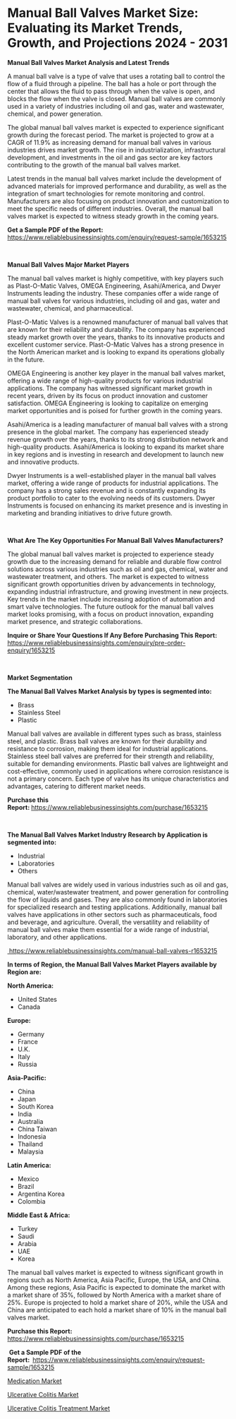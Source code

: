 <p><h1>Manual Ball Valves Market Size: Evaluating its Market Trends, Growth, and Projections 2024 - 2031</h1></p><p><strong>Manual Ball Valves Market Analysis and Latest Trends</strong></p>
<p><p>A manual ball valve is a type of valve that uses a rotating ball to control the flow of a fluid through a pipeline. The ball has a hole or port through the center that allows the fluid to pass through when the valve is open, and blocks the flow when the valve is closed. Manual ball valves are commonly used in a variety of industries including oil and gas, water and wastewater, chemical, and power generation.</p><p>The global manual ball valves market is expected to experience significant growth during the forecast period. The market is projected to grow at a CAGR of 11.9% as increasing demand for manual ball valves in various industries drives market growth. The rise in industrialization, infrastructural development, and investments in the oil and gas sector are key factors contributing to the growth of the manual ball valves market.</p><p>Latest trends in the manual ball valves market include the development of advanced materials for improved performance and durability, as well as the integration of smart technologies for remote monitoring and control. Manufacturers are also focusing on product innovation and customization to meet the specific needs of different industries. Overall, the manual ball valves market is expected to witness steady growth in the coming years.</p></p>
<p><strong>Get a Sample PDF of the Report:&nbsp;</strong> <a href="https://www.reliablebusinessinsights.com/enquiry/request-sample/1653215">https://www.reliablebusinessinsights.com/enquiry/request-sample/1653215</a></p>
<p>&nbsp;</p>
<p><strong>Manual Ball Valves Major Market Players</strong></p>
<p><p>The manual ball valves market is highly competitive, with key players such as Plast-O-Matic Valves, OMEGA Engineering, Asahi/America, and Dwyer Instruments leading the industry. These companies offer a wide range of manual ball valves for various industries, including oil and gas, water and wastewater, chemical, and pharmaceutical.</p><p>Plast-O-Matic Valves is a renowned manufacturer of manual ball valves that are known for their reliability and durability. The company has experienced steady market growth over the years, thanks to its innovative products and excellent customer service. Plast-O-Matic Valves has a strong presence in the North American market and is looking to expand its operations globally in the future.</p><p>OMEGA Engineering is another key player in the manual ball valves market, offering a wide range of high-quality products for various industrial applications. The company has witnessed significant market growth in recent years, driven by its focus on product innovation and customer satisfaction. OMEGA Engineering is looking to capitalize on emerging market opportunities and is poised for further growth in the coming years.</p><p>Asahi/America is a leading manufacturer of manual ball valves with a strong presence in the global market. The company has experienced steady revenue growth over the years, thanks to its strong distribution network and high-quality products. Asahi/America is looking to expand its market share in key regions and is investing in research and development to launch new and innovative products.</p><p>Dwyer Instruments is a well-established player in the manual ball valves market, offering a wide range of products for industrial applications. The company has a strong sales revenue and is constantly expanding its product portfolio to cater to the evolving needs of its customers. Dwyer Instruments is focused on enhancing its market presence and is investing in marketing and branding initiatives to drive future growth.</p></p>
<p>&nbsp;</p>
<p><strong>What Are The Key Opportunities For Manual Ball Valves Manufacturers?</strong></p>
<p><p>The global manual ball valves market is projected to experience steady growth due to the increasing demand for reliable and durable flow control solutions across various industries such as oil and gas, chemical, water and wastewater treatment, and others. The market is expected to witness significant growth opportunities driven by advancements in technology, expanding industrial infrastructure, and growing investment in new projects. Key trends in the market include increasing adoption of automation and smart valve technologies. The future outlook for the manual ball valves market looks promising, with a focus on product innovation, expanding market presence, and strategic collaborations.</p></p>
<p><strong>Inquire or Share Your Questions If Any Before Purchasing This Report:</strong> <a href="https://www.reliablebusinessinsights.com/enquiry/pre-order-enquiry/1653215">https://www.reliablebusinessinsights.com/enquiry/pre-order-enquiry/1653215</a></p>
<p>&nbsp;</p>
<p><strong>Market Segmentation</strong></p>
<p><strong>The Manual Ball Valves Market Analysis by types is segmented into:</strong></p>
<p><ul><li>Brass</li><li>Stainless Steel</li><li>Plastic</li></ul></p>
<p><p>Manual ball valves are available in different types such as brass, stainless steel, and plastic. Brass ball valves are known for their durability and resistance to corrosion, making them ideal for industrial applications. Stainless steel ball valves are preferred for their strength and reliability, suitable for demanding environments. Plastic ball valves are lightweight and cost-effective, commonly used in applications where corrosion resistance is not a primary concern. Each type of valve has its unique characteristics and advantages, catering to different market needs.</p></p>
<p><strong>Purchase this Report:&nbsp;</strong><a href="https://www.reliablebusinessinsights.com/purchase/1653215">https://www.reliablebusinessinsights.com/purchase/1653215</a></p>
<p>&nbsp;</p>
<p><strong>The Manual Ball Valves Market Industry Research by Application is segmented into:</strong></p>
<p><ul><li>Industrial</li><li>Laboratories</li><li>Others</li></ul></p>
<p><p>Manual ball valves are widely used in various industries such as oil and gas, chemical, water/wastewater treatment, and power generation for controlling the flow of liquids and gases. They are also commonly found in laboratories for specialized research and testing applications. Additionally, manual ball valves have applications in other sectors such as pharmaceuticals, food and beverage, and agriculture. Overall, the versatility and reliability of manual ball valves make them essential for a wide range of industrial, laboratory, and other applications.</p></p>
<p><a href="https://www.reliablebusinessinsights.com/manual-ball-valves-r1653215">&nbsp;https://www.reliablebusinessinsights.com/manual-ball-valves-r1653215</a></p>
<p><strong>In terms of Region, the Manual Ball Valves Market Players available by Region are:</strong></p>
<p>
    <p> <strong> North America: </strong>
        <ul>
            <li>United States</li>
            <li>Canada</li>
        </ul>
        </p> 
    <p> <strong> Europe: </strong>
        <ul>
            <li>Germany</li>
            <li>France</li>
            <li>U.K.</li>
            <li>Italy</li>
            <li>Russia</li>
        </ul>
        </p> 
    <p> <strong> Asia-Pacific: </strong>
        <ul>
            <li>China</li>
            <li>Japan</li>
            <li>South Korea</li>
            <li>India</li>
            <li>Australia</li>
            <li>China Taiwan</li>
            <li>Indonesia</li>
            <li>Thailand</li>
            <li>Malaysia</li>
        </ul>
        </p> 
    <p> <strong> Latin America: </strong>
        <ul>
            <li>Mexico</li>
            <li>Brazil</li>
            <li>Argentina Korea</li>
            <li>Colombia</li>
        </ul>
        </p> 
    <p> <strong> Middle East & Africa: </strong>
        <ul>
            <li>Turkey</li>
            <li>Saudi</li>
            <li>Arabia</li>
            <li>UAE</li>
            <li>Korea</li>
        </ul>
    </p>
    </p>
<p><p>The manual ball valves market is expected to witness significant growth in regions such as North America, Asia Pacific, Europe, the USA, and China. Among these regions, Asia Pacific is expected to dominate the market with a market share of 35%, followed by North America with a market share of 25%. Europe is projected to hold a market share of 20%, while the USA and China are anticipated to each hold a market share of 10% in the manual ball valves market.</p></p>
<p><strong>Purchase this Report: </strong><a href="https://www.reliablebusinessinsights.com/purchase/1653215">https://www.reliablebusinessinsights.com/purchase/1653215</a></p>
<p>&nbsp;<strong>Get a Sample PDF of the Report:&nbsp;&nbsp;</strong><a href="https://www.reliablebusinessinsights.com/enquiry/request-sample/1653215">https://www.reliablebusinessinsights.com/enquiry/request-sample/1653215</a></p>
<p><strong></strong></p>
<p><p><a href="https://github.com/abdelrhmankishk22/Market-Research-Report-List-5/blob/main/medication-market.md">Medication Market</a></p><p><a href="https://github.com/ChiragRp1/Market-Research-Report-List-5/blob/main/ulcerative-colitis-market.md">Ulcerative Colitis Market</a></p><p><a href="https://github.com/rakibtthstu9900/Market-Research-Report-List-1/blob/main/ulcerative-colitis-treatment-market.md">Ulcerative Colitis Treatment Market</a></p></p>